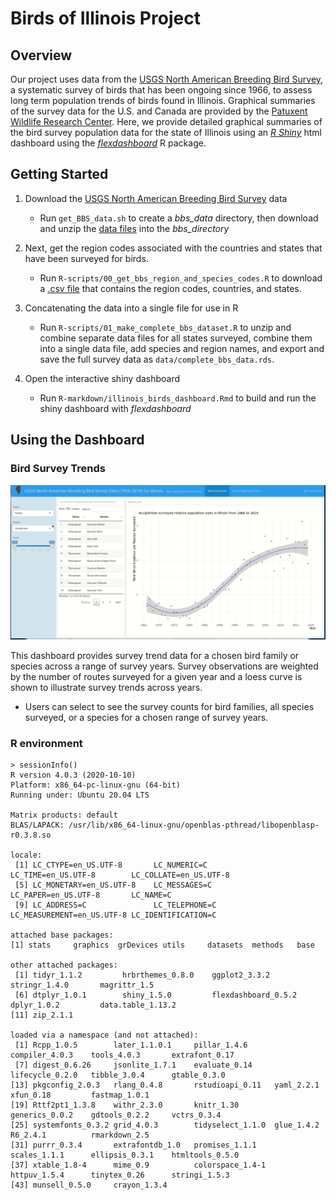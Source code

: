 # Birds of Illinois Project

## Overview
Our project uses data from the [USGS North American Breeding Bird Survey](https://www.pwrc.usgs.gov/bbs/), a systematic survey of birds that has been ongoing since 1966, to assess long term population trends of birds found in Illinois. Graphical summaries of the survey data for the U.S. and Canada are provided by the [Patuxent Wildlife Research Center](https://www.mbr-pwrc.usgs.gov/). Here, we provide detailed graphical summaries of the bird survey population data for the state of Illinois using an [*R Shiny*](https://shiny.rstudio.com/) html dashboard using the [*flexdashboard*](https://rmarkdown.rstudio.com/flexdashboard/) R package. 

## Getting Started

1) Download the [USGS North American Breeding Bird Survey](https://www.pwrc.usgs.gov/bbs/) data
    - Run ```get_BBS_data.sh``` to create a *bbs_data* directory, then download and unzip the [data files](https://www.sciencebase.gov/catalog/item/5ea04e9a82cefae35a129d65) into the *bbs_directory*

2) Next, get the region codes associated with the countries and states that have been surveyed for birds.
    - Run ```R-scripts/00_get_bbs_region_and_species_codes.R``` to download a [.csv file](https://raw.githubusercontent.com/trashbirdecology/bbsAssistant/main/data-raw/region_codes.csv) that contains the region codes, countries, and states.

3) Concatenating the data into a single file for use in R
    - Run ```R-scripts/01_make_complete_bbs_dataset.R``` to unzip and combine separate data files for all states surveyed, combine them into a single data file, add species and region names, and export and save the full survey data as ```data/complete_bbs_data.rds```.

4) Open the interactive shiny dashboard
    - Run ```R-markdown/illinois_birds_dashboard.Rmd``` to build and run the shiny dashboard with *flexdashboard*

## Using the Dashboard

### Bird Survey Trends
![page1_functionality](Images/dashboard_species_page_functionality.gif)

This dashboard provides survey trend data for a chosen bird family or species across a range of survey years. Survey observations are weighted by the number of routes surveyed for a given year and a loess curve is shown to illustrate survey trends across years. 

+ Users can select to see the survey counts for bird families, all species surveyed, or a species for a chosen range of survey years.

### R environment
```
> sessionInfo()
R version 4.0.3 (2020-10-10)
Platform: x86_64-pc-linux-gnu (64-bit)
Running under: Ubuntu 20.04 LTS

Matrix products: default
BLAS/LAPACK: /usr/lib/x86_64-linux-gnu/openblas-pthread/libopenblasp-r0.3.8.so

locale:
 [1] LC_CTYPE=en_US.UTF-8       LC_NUMERIC=C               LC_TIME=en_US.UTF-8        LC_COLLATE=en_US.UTF-8    
 [5] LC_MONETARY=en_US.UTF-8    LC_MESSAGES=C              LC_PAPER=en_US.UTF-8       LC_NAME=C                 
 [9] LC_ADDRESS=C               LC_TELEPHONE=C             LC_MEASUREMENT=en_US.UTF-8 LC_IDENTIFICATION=C       

attached base packages:
[1] stats     graphics  grDevices utils     datasets  methods   base     

other attached packages:
 [1] tidyr_1.1.2         hrbrthemes_0.8.0    ggplot2_3.3.2       stringr_1.4.0       magrittr_1.5       
 [6] dtplyr_1.0.1        shiny_1.5.0         flexdashboard_0.5.2 dplyr_1.0.2         data.table_1.13.2  
[11] zip_2.1.1          

loaded via a namespace (and not attached):
 [1] Rcpp_1.0.5        later_1.1.0.1     pillar_1.4.6      compiler_4.0.3    tools_4.0.3       extrafont_0.17   
 [7] digest_0.6.26     jsonlite_1.7.1    evaluate_0.14     lifecycle_0.2.0   tibble_3.0.4      gtable_0.3.0     
[13] pkgconfig_2.0.3   rlang_0.4.8       rstudioapi_0.11   yaml_2.2.1        xfun_0.18         fastmap_1.0.1    
[19] Rttf2pt1_1.3.8    withr_2.3.0       knitr_1.30        generics_0.0.2    gdtools_0.2.2     vctrs_0.3.4      
[25] systemfonts_0.3.2 grid_4.0.3        tidyselect_1.1.0  glue_1.4.2        R6_2.4.1          rmarkdown_2.5    
[31] purrr_0.3.4       extrafontdb_1.0   promises_1.1.1    scales_1.1.1      ellipsis_0.3.1    htmltools_0.5.0  
[37] xtable_1.8-4      mime_0.9          colorspace_1.4-1  httpuv_1.5.4      tinytex_0.26      stringi_1.5.3    
[43] munsell_0.5.0     crayon_1.3.4   
```
